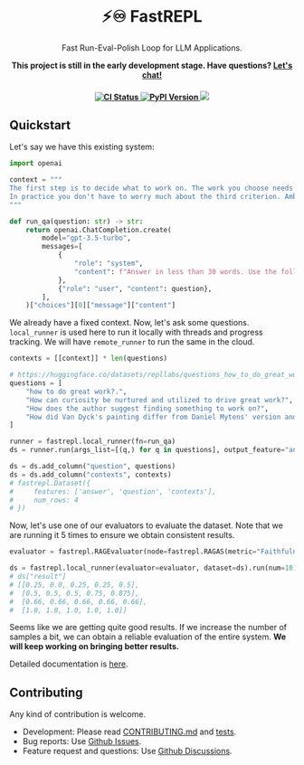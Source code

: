 <h1 align="center">⚡♾️ FastREPL</h1>
    <p align="center">
        <p align="center">Fast Run-Eval-Polish Loop for LLM Applications.</p>
        <p align="center">
          <strong>
            This project is still in the early development stage. Have questions? <a href="https://calendly.com/yujonglee/fastrepl">Let's chat!</a>
          </strong>
        </p>
    </p>
<h4 align="center">
    <a href="https://github.com/fastrepl/fastrepl/actions/workflows/ci.yaml" target="_blank">
        <img src="https://github.com/fastrepl/fastrepl/actions/workflows/ci.yaml/badge.svg" alt="CI Status">
    </a>
    <a href="https://pypi.org/project/fastrepl" target="_blank">
        <img src="https://img.shields.io/pypi/v/fastrepl.svg" alt="PyPI Version">
    </a>
    <a href="https://discord.gg/nMQ8ZqAegc" target="_blank">
        <img src="https://dcbadge.vercel.app/api/server/nMQ8ZqAegc?style=flat">
    </a>
<!--     <a target="_blank" href="https://colab.research.google.com/github/fastrepl/fastrepl/blob/main/docs/getting_started/quickstart.ipynb">
      <img src="https://colab.research.google.com/assets/colab-badge.svg" alt="Open In Colab"/>
    </a>     -->
</h4>

## Quickstart

Let's say we have this existing system:

```python
import openai

context = """
The first step is to decide what to work on. The work you choose needs to have three qualities: it has to be something you have a natural aptitude for, that you have a deep interest in, and that offers scope to do great work.
In practice you don't have to worry much about the third criterion. Ambitious people are if anything already too conservative about it. So all you need to do is find something you have an aptitude for and great interest in.
"""

def run_qa(question: str) -> str:
    return openai.ChatCompletion.create(
        model="gpt-3.5-turbo",
        messages=[
            {
                "role": "system",
                "content": f"Answer in less than 30 words. Use the following context if needed: {context}",
            },
            {"role": "user", "content": question},
        ],
    )["choices"][0]["message"]["content"]
```

We already have a fixed context. Now, let's ask some questions. `local_runner` is used here to run it locally with threads and progress tracking. We will have `remote_runner` to run the same in the cloud.

```python
contexts = [[context]] * len(questions)

# https://huggingface.co/datasets/repllabs/questions_how_to_do_great_work
questions = [
    "how to do great work?.",
    "How can curiosity be nurtured and utilized to drive great work?",
    "How does the author suggest finding something to work on?",
    "How did Van Dyck's painting differ from Daniel Mytens' version and what message did it convey?",
]

runner = fastrepl.local_runner(fn=run_qa)
ds = runner.run(args_list=[(q,) for q in questions], output_feature="answer")

ds = ds.add_column("question", questions)
ds = ds.add_column("contexts", contexts)
# fastrepl.Dataset({
#     features: ['answer', 'question', 'contexts'],
#     num_rows: 4
# })
```

Now, let's use one of our evaluators to evaluate the dataset. Note that we are running it 5 times to ensure we obtain consistent results.

```python
evaluator = fastrepl.RAGEvaluator(node=fastrepl.RAGAS(metric="Faithfulness"))

ds = fastrepl.local_runner(evaluator=evaluator, dataset=ds).run(num=10)
# ds["result"]
# [[0.25, 0.0, 0.25, 0.25, 0.5],
#  [0.5, 0.5, 0.5, 0.75, 0.875],
#  [0.66, 0.66, 0.66, 0.66, 0.66],
#  [1.0, 1.0, 1.0, 1.0, 1.0]]
```
Seems like we are getting quite good results. If we increase the number of samples a bit, we can obtain a reliable evaluation of the entire system. **We will keep working on bringing better results.**

Detailed documentation is [here](https://docs.fastrepl.com/getting_started/quickstart).

## Contributing
Any kind of contribution is welcome. 

- Development: Please read [CONTRIBUTING.md](CONTRIBUTING.md) and [tests](tests).
- Bug reports: Use [Github Issues](https://github.com/yujonglee/fastrepl/issues).
- Feature request and questions: Use [Github Discussions](https://github.com/yujonglee/fastrepl/discussions).
